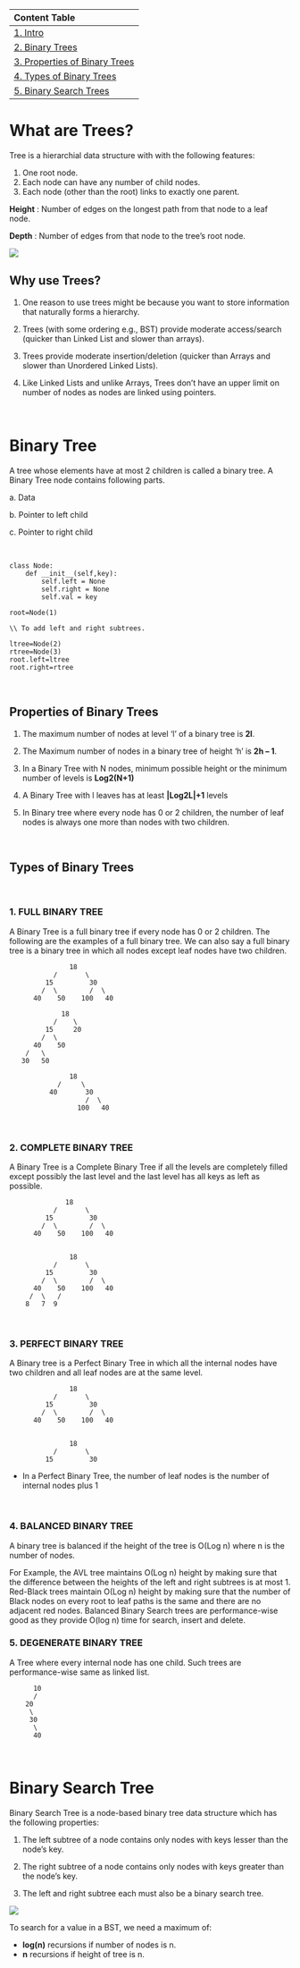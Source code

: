 
|Content Table|
| :----------|
|[1. Intro](#what-are-trees)|
|[2. Binary Trees](#binary-tree)|
|[3. Properties of Binary Trees](#properties-of-binary-trees)|
|[4. Types of Binary Trees](#types-of-binary-trees)|
|[5. Binary Search Trees](#binary-search-tree)|




# What are Trees?
Tree is a hierarchial data structure with with the following features:

1. One root node.
2. Each node can have any number of child nodes.
3. Each node (other than the root) links to exactly one parent.

**Height** : Number of edges on the longest path from that node to a leaf node.

**Depth** : Number of edges from that node to the tree’s root node.

<img src="https://www.google.com/url?sa=i&url=https%3A%2F%2Fstackoverflow.com%2Fquestions%2F29326512%2Fwhat-is-the-difference-between-the-height-of-a-tree-and-depth-of-a-tree&psig=AOvVaw1ghoY0CpDCnpsLZ05p4jad&ust=1646164624884000&source=images&cd=vfe&ved=0CAsQjRxqFwoTCOCfrKaXo_YCFQAAAAAdAAAAABAJ">


## Why use Trees? 

1. One reason to use trees might be because you want to store information that naturally forms a hierarchy.

2. Trees (with some ordering e.g., BST) provide moderate access/search (quicker than Linked List and slower than arrays). 

3. Trees provide moderate insertion/deletion (quicker than Arrays and slower than Unordered Linked Lists). 

4. Like Linked Lists and unlike Arrays, Trees don’t have an upper limit on number of nodes as nodes are linked using pointers.

<br>

# Binary Tree

A tree whose elements have at most 2 children is called a binary tree. 
A Binary Tree node contains following parts.

a. Data

b. Pointer to left child

c. Pointer to right child

<br />

```
class Node:
    def __init__(self,key):
        self.left = None
        self.right = None
        self.val = key

root=Node(1)

\\ To add left and right subtrees.

ltree=Node(2)
rtree=Node(3)
root.left=ltree
root.right=rtree

```

<br />

## Properties of Binary Trees

1. The maximum number of nodes at level ‘l’ of a binary tree is **2l**. 

2. The Maximum number of nodes in a binary tree of height ‘h’ is **2h – 1**. 

3. In a Binary Tree with N nodes, minimum possible height or the minimum number of levels is **Log2(N+1)**   

4. A Binary Tree with l leaves has at least **|Log2L|+1**   levels 

5. In Binary tree where every node has 0 or 2 children, the number of leaf nodes is always one more than nodes with two children.

<br>

## Types of Binary Trees
<br />

### 1. FULL BINARY TREE 

A Binary Tree is a full binary tree if every node has 0 or 2 children. The following are the examples of a full binary tree. We can also say a full binary tree is a binary tree in which all nodes except leaf nodes have two children. 
```
               18
           /       \  
         15         30  
        /  \        /  \
      40    50    100   40

             18
           /    \   
         15     20    
        /  \       
      40    50   
    /   \
   30   50

               18
            /     \  
          40       30  
                   /  \
                 100   40
```
<br />

### 2. COMPLETE BINARY TREE

A Binary Tree is a Complete Binary Tree if all the levels are completely filled except possibly the last level and the last level has all keys as left as possible.
```
              18
           /       \  
         15         30  
        /  \        /  \
      40    50    100   40


               18
           /       \  
         15         30  
        /  \        /  \
      40    50    100   40
     /  \   /
    8   7  9 
```
<br />

### 3. PERFECT BINARY TREE

A Binary tree is a Perfect Binary Tree in which all the internal nodes have two children and all leaf nodes are at the same level. 
```
               18
           /       \  
         15         30  
        /  \        /  \
      40    50    100   40


               18
           /       \  
         15         30  
```
- In a Perfect Binary Tree, the number of leaf nodes is the number of internal nodes plus 1  
<br />

### 4. BALANCED BINARY TREE

A binary tree is balanced if the height of the tree is O(Log n) where n is the number of nodes. 

For Example, the AVL tree maintains O(Log n) height by making sure that the difference between the heights of the left and right subtrees is at most 1. Red-Black trees maintain O(Log n) height by making sure that the number of Black nodes on every root to leaf paths is the same and there are no adjacent red nodes. Balanced Binary Search trees are performance-wise good as they provide O(log n) time for search, insert and delete. 
<br />

### 5. DEGENERATE BINARY TREE

A Tree where every internal node has one child. Such trees are performance-wise same as linked list. 
```
      10
      /
    20
     \
     30
      \
      40     
```
<br />

# Binary Search Tree

Binary Search Tree is a node-based binary tree data structure which has the following properties:

1. The left subtree of a node contains only nodes with keys lesser than the node’s key.

2. The right subtree of a node contains only nodes with keys greater than the node’s key.

3. The left and right subtree each must also be a binary search tree.

<img src="https://media.geeksforgeeks.org/wp-content/uploads/BSTSearch.png">

To search for a value in a BST, we need a maximum of:
* **log(n)** recursions if number of nodes is n.
* **n** recursions if height of tree is n.


